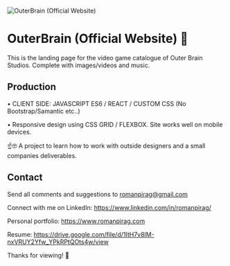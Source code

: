 ![OuterBrain (Official Website)](https://i.imgur.com/71Z4xdG.png)

# OuterBrain (Official Website) 🧠

This is the landing page for the video game 
catalogue of Outer Brain Studios. Complete with images/videos and music.  

## Production 

• CLIENT SIDE: JAVASCRIPT ES6 / REACT / CUSTOM CSS (No Bootstrap/Samantic etc..)

• Responsive design using CSS GRID / FLEXBOX. Site works well on mobile devices. 

☝️🤓 A project to learn how to work with outside designers and a small companies deliverables.  


## Contact

Send all comments and suggestions to romanpirag@gmail.com

Connect with me on LinkedIn: 
https://www.linkedin.com/in/romanpirag/

Personal portfolio: 
https://www.romanpirag.com 

Resume: 
https://drive.google.com/file/d/1ItH7v8lM-nxVRUY2Yfw_YPkRPtQOts4w/view



Thanks for viewing! 🙌




